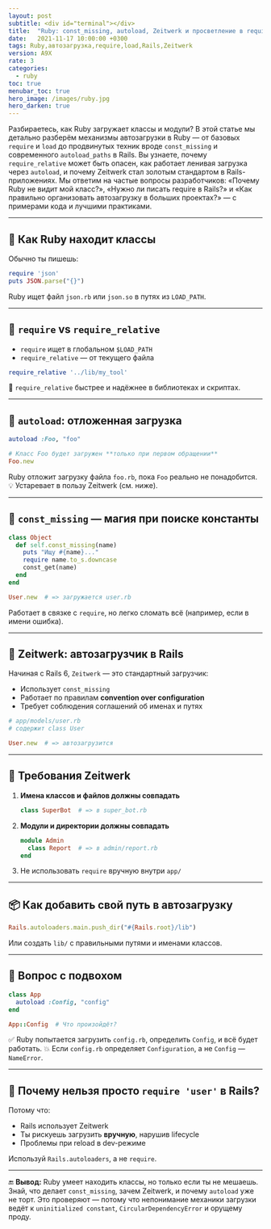 ```yaml
---
layout: post
subtitle: <div id="terminal"></div>
title:  "Ruby: const_missing, autoload, Zeitwerk и просветление в require"
date:   2021-11-17 10:00:00 +0300
tags: Ruby,автозагрузка,require,load,Rails,Zeitwerk
version: A9X
rate: 3
categories:
  - ruby
toc: true
menubar_toc: true
hero_image: /images/ruby.jpg
hero_darken: true
---
```


Разбираетесь, как Ruby загружает классы и модули? В этой статье мы детально разберём механизмы автозагрузки в Ruby — от базовых `require` и `load` до продвинутых техник вроде `const_missing` и современного `autoload_paths` в Rails. Вы узнаете, почему `require_relative` может быть опасен, как работает ленивая загрузка через `autoload`, и почему Zeitwerk стал золотым стандартом в Rails-приложениях. Мы ответим на частые вопросы разработчиков: «Почему Ruby не видит мой класс?», «Нужно ли писать require в Rails?» и «Как правильно организовать автозагрузку в больших проектах?» — с примерами кода и лучшими практиками.

---

## 🧱 Как Ruby находит классы

Обычно ты пишешь:

```ruby
require 'json'
puts JSON.parse("{}")
````

Ruby ищет файл `json.rb` или `json.so` в путях из `LOAD_PATH`.

---

## 🧨 `require` vs `require_relative`

* `require` ищет в глобальном `$LOAD_PATH`
* `require_relative` — от текущего файла

```ruby
require_relative '../lib/my_tool'
```

📌 `require_relative` быстрее и надёжнее в библиотеках и скриптах.

---

## 🧪 `autoload`: отложенная загрузка

```ruby
autoload :Foo, "foo"

# Класс Foo будет загружен **только при первом обращении**
Foo.new
```

Ruby отложит загрузку файла `foo.rb`, пока `Foo` реально не понадобится.
💡 Устаревает в пользу Zeitwerk (см. ниже).

---

## 🧠 `const_missing` — магия при поиске константы

```ruby
class Object
  def self.const_missing(name)
    puts "Ищу #{name}..."
    require name.to_s.downcase
    const_get(name)
  end
end

User.new  # => загружается user.rb
```

Работает в связке с `require`, но легко сломать всё (например, если в имени ошибка).

---

## 🚆 Zeitwerk: автозагрузчик в Rails

Начиная с Rails 6, `Zeitwerk` — это стандартный загрузчик:

* Использует `const_missing`
* Работает по правилам **convention over configuration**
* Требует соблюдения соглашений об именах и путях

```ruby
# app/models/user.rb
# содержит class User

User.new  # => автозагрузится
```

---

## 🧹 Требования Zeitwerk

1. **Имена классов и файлов должны совпадать**

   ```ruby
   class SuperBot  # => в super_bot.rb
   ```

2. **Модули и директории должны совпадать**

   ```ruby
   module Admin
     class Report  # => в admin/report.rb
   end
   ```

3. Не использовать `require` вручную внутри `app/`

---

## 📦 Как добавить свой путь в автозагрузку

```ruby
Rails.autoloaders.main.push_dir("#{Rails.root}/lib")
```

Или создать `lib/` с правильными путями и именами классов.

---

## 🧨 Вопрос с подвохом

```ruby
class App
  autoload :Config, "config"
end

App::Config  # Что произойдёт?
```

✅ Ruby попытается загрузить `config.rb`, определить `Config`, и всё будет работать.
💥 Если `config.rb` определяет `Configuration`, а не `Config` — `NameError`.

---

## 🚨 Почему нельзя просто `require 'user'` в Rails?

Потому что:

* Rails использует Zeitwerk
* Ты рискуешь загрузить **вручную**, нарушив lifecycle
* Проблемы при reload в dev-режиме

Используй `Rails.autoloaders`, а не `require`.

---

🔚 **Вывод:**
Ruby умеет находить классы, но только если ты не мешаешь.
Знай, что делает `const_missing`, зачем Zeitwerk, и почему `autoload` уже не торт. Это проверяют — потому что непонимание механики загрузки ведёт к `uninitialized constant`, `CircularDependencyError` и орущему проду.
